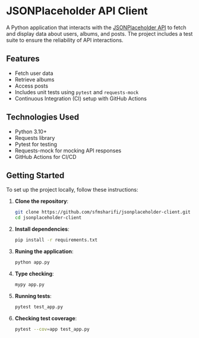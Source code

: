# JSONPlaceholder API Client

A Python application that interacts with the [JSONPlaceholder API](https://jsonplaceholder.typicode.com/) to fetch and display data about users, albums, and posts. The project includes a test suite to ensure the reliability of API interactions.

## Features
- Fetch user data
- Retrieve albums
- Access posts
- Includes unit tests using `pytest` and `requests-mock`
- Continuous Integration (CI) setup with GitHub Actions

## Technologies Used
- Python 3.10+
- Requests library
- Pytest for testing
- Requests-mock for mocking API responses
- GitHub Actions for CI/CD

## Getting Started

To set up the project locally, follow these instructions:

1. **Clone the repository**:
   ```bash
   git clone https://github.com/sfmsharifi/jsonplaceholder-client.git
   cd jsonplaceholder-client
   
2. **Install dependencies**:
   ```bash
   pip install -r requirements.txt
   
4. **Runing the application**:
   ```bash
   python app.py
   
5. **Type checking**:
   ```bash
   mypy app.py
   
6. **Running tests**:
   ```bash
   pytest test_app.py
   
6. **Checking test coverage**:
   ```bash
   pytest --cov=app test_app.py
